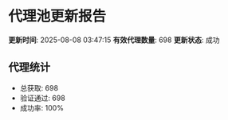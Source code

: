 # 代理池更新报告

**更新时间**: 2025-08-08 03:47:15
**有效代理数量**: 698
**更新状态**:  成功

## 代理统计
- 总获取: 698
- 验证通过: 698
- 成功率: 100%

